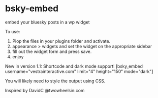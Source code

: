 # bsky-embed
embed your bluesky posts in a wp widget

To use:

1. Plop the files in your plugins folder and activate.
2. appearance > widgets and set the widget on the appropriate sidebar
3. fill out the widget form and press save.
4. enjoy

New in version 1.1:  Shortcode and dark mode support!
[bsky_embed username="vestrainteractive.com" limit="4" height="150" mode="dark"]


You will likely need to style the output using CSS.



Inspired by DavidC @twowheelsin.com
